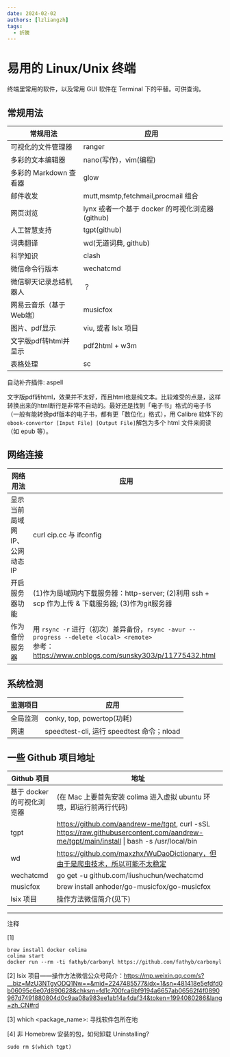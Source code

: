 ```yaml
---
date: 2024-02-02
authors: [lzliangzh]
tags: 
  - 折騰
---
```




# 易用的 Linux/Unix 终端

终端里常用的软件，以及常用 GUI 软件在 Terminal 下的平替。可供查询。

<!-- more -->

## 常规用法

| 常规用法 | 应用 |
| ---------------- | --- |
| 可视化的文件管理器 | ranger |
| 多彩的文本编辑器 | nano(写作)，vim(编程) |
| 多彩的 Markdown 查看器 | glow |
| 邮件收发 | mutt,msmtp,fetchmail,procmail 组合 |
| 网页浏览 | lynx 或者一个基于 docker 的可视化浏览器(github) |
| 人工智慧支持 | tgpt(github) |
| 词典翻译 | wd(无道词典, github) |
| 科学知识 | clash |
| 微信命令行版本 | wechatcmd |
| 微信聊天记录总结机器人 | ？ |
| 网易云音乐（基于Web端）| musicfox |
| 图片、pdf显示 | viu, 或者 lslx 项目|
| 文字版pdf转html并显示 | pdf2html + w3m |
| 表格处理 | sc |

自动补齐插件: aspell

文字版pdf转html，效果并不太好，而且html也是纯文本。比较难受的点是，这样转换出来的html断行是非常不自动的。最好还是找到「电子书」格式的电子书（一般有能转换pdf版本的电子书，都有更「数位化」格式），用 
Calibre 软体下的`ebook-convertor [Input File] [Output File]`解包为多个 html 文件来阅读（如 epub 等）。

## 网络连接

| 网络用法 | 应用 |
| --- | --- |
| 显示当前局域网 IP、公网动态 IP | curl cip.cc 与 ifconfig |
| 开启服务器功能 | (1)作为局域网内下载服务器：http-server; (2)利用 ssh + scp 作为上传 & 下载服务器; (3)作为git服务器 |
| 作为备份服务器 | 用 `rsync -r` 进行（初次）差异备份，`rsync -avur --progress --delete <local> <remote>`<br />参考：https://www.cnblogs.com/sunsky303/p/11775432.html |


## 系统检测
| 监测项目 | 应用 |
| --- | --- |
| 全局监测 | conky, top, powertop(功耗) |
| 网速 | speedtest-cli, 运行 speedtest 命令；nload |


## 一些 Github 项目地址

| Github 项目 | 地址 |
| --- | --- |
| 基于 docker 的可视化浏览器 | (在 Mac 上要首先安装 colima 进入虚拟 ubuntu 环境，即运行前两行代码) |
| tgpt | https://github.com/aandrew-me/tgpt, curl -sSL https://raw.githubusercontent.com/aandrew-me/tgpt/main/install \| bash -s /usr/local/bin | 
| wd | https://github.com/maxzhx/WuDaoDictionary，但由于是爬虫技术，所以可能不太稳定 |
| wechatcmd | go get -u github.com/liushuchun/wechatcmd |
| musicfox | brew install anhoder/go-musicfox/go-musicfox |
| lsix 项目 | 操作方法微信简介(见下) |

---

注释

[1]

```
brew install docker colima
colima start
docker run --rm -ti fathyb/carbonyl https://github.com/fathyb/carbonyl
```

[2] lsix 项目——操作方法微信公众号简介：https://mp.weixin.qq.com/s?__biz=MzU3NTgyODQ1Nw==&mid=2247485577&idx=1&sn=481418e5efdfd0b06095c6e07d890628&chksm=fd1c700fca6bf9194a6657ab06562f4f0890967d7491880804d0c9aa08a983ee1ab14a4daf34&token=1994080286&lang=zh_CN#rd

[3] which <package_name>: 寻找软件包所在地

[4] 非 Homebrew 安装的包，如何卸载 Uninstalling?

```
sudo rm $(which tgpt)
```

